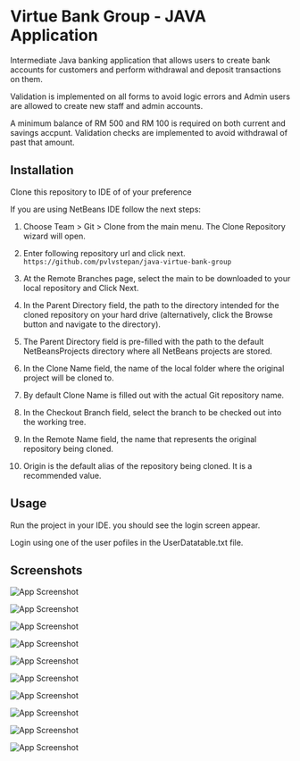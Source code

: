 
# Virtue Bank Group - JAVA Application

Intermediate Java banking application that allows users to create bank accounts for customers and perform withdrawal and deposit transactions on them.

Validation is implemented on all forms to avoid logic errors and Admin users are allowed to create new staff and admin accounts.

A minimum balance of RM 500 and RM 100 is required on both current and savings accpunt. Validation checks are implemented to avoid withdrawal of past that amount.




## Installation

Clone this repository to IDE of of your preference

If you are using NetBeans IDE follow the next steps:

1. Choose Team > Git > Clone from the main menu. The Clone Repository wizard will open.
2. Enter following repository url and click next.
`https://github.com/pvlvstepan/java-virtue-bank-group`

3. At the Remote Branches page, select the main to be downloaded to your local repository and Click Next.
4. In the Parent Directory field, the path to the directory intended for the cloned repository on your hard drive (alternatively, click the Browse button and navigate to the directory).
5. The Parent Directory field is pre-filled with the path to the default NetBeansProjects directory where all NetBeans projects are stored.
6. In the Clone Name field, the name of the local folder where the original project will be cloned to.
7. By default Clone Name is filled out with the actual Git repository name.
8. In the Checkout Branch field, select the branch to be checked out into the working tree.
9. In the Remote Name field, the name that represents the original repository being cloned.
10. Origin is the default alias of the repository being cloned. It is a recommended value.
    
## Usage

Run the project in your IDE. you should see the login screen appear.

Login using one of the user pofiles in the UserDatatable.txt file.

  
## Screenshots

![App Screenshot](https://i.imgur.com/p56NuJm.png)

![App Screenshot](https://i.imgur.com/p7YNTmV.png)

![App Screenshot](https://i.imgur.com/ddf2fS9.png)

![App Screenshot](https://i.imgur.com/0DIBhIF.png)

![App Screenshot](https://i.imgur.com/Nl39MTR.png)

![App Screenshot](https://i.imgur.com/oOYU27u.png)

![App Screenshot](https://i.imgur.com/BxkyT1X.png)

![App Screenshot](https://i.imgur.com/kNmwLA4.png)

![App Screenshot](https://i.imgur.com/MeytgSu.png)

![App Screenshot](https://i.imgur.com/VppKTER.png)

  
